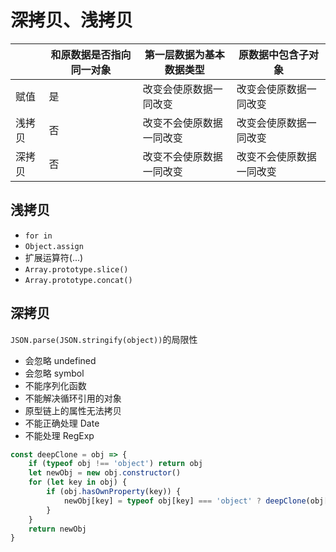 # 深拷贝、浅拷贝

|        | 和原数据是否指向同一对象 | 第一层数据为基本数据类型 | 原数据中包含子对象       |
| ------ | ------------------------ | ------------------------ | ------------------------ |
| 赋值   | 是                       | 改变会使原数据一同改变   | 改变会使原数据一同改变   |
| 浅拷贝 | 否                       | 改变不会使原数据一同改变 | 改变会使原数据一同改变   |
| 深拷贝 | 否                       | 改变不会使原数据一同改变 | 改变不会使原数据一同改变 |

## 浅拷贝

- `for in`
- `Object.assign`
- 扩展运算符(...)
- `Array.prototype.slice()`
- `Array.prototype.concat()`

## 深拷贝

`JSON.parse(JSON.stringify(object))`的局限性

- 会忽略 undefined
- 会忽略 symbol
- 不能序列化函数
- 不能解决循环引用的对象
- 原型链上的属性无法拷贝
- 不能正确处理 Date
- 不能处理 RegExp

```javascript
const deepClone = obj => {
    if (typeof obj !== 'object') return obj
    let newObj = new obj.constructor()
    for (let key in obj) {
        if (obj.hasOwnProperty(key)) {
            newObj[key] = typeof obj[key] === 'object' ? deepClone(obj[key]) : obj[key]
        }
    }
    return newObj
}
```
